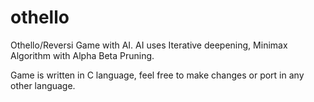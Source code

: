 # othello
Othello/Reversi Game with AI. AI uses Iterative deepening, Minimax Algorithm with Alpha Beta Pruning.

Game is written in C language, feel free to make changes or port in any other language.

